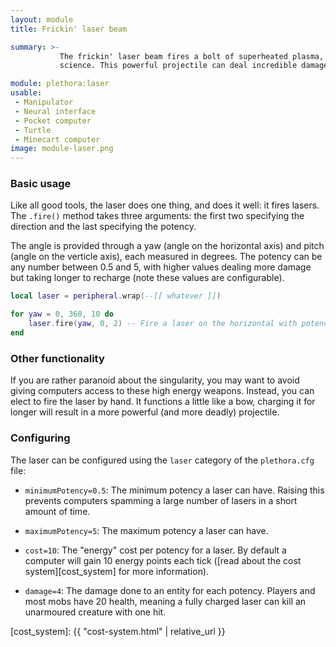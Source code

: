 ```yaml
---
layout: module
title: Frickin' laser beam

summary: >-
           The frickin' laser beam fires a bolt of superheated plasma, a softnose laser, or some other handwavey
           science. This powerful projectile can deal incredible damage to mobs and blocks alike.

module: plethora:laser
usable:
 - Manipulator
 - Neural interface
 - Pocket computer
 - Turtle
 - Minecart computer
image: module-laser.png
---
```


### Basic usage
Like all good tools, the laser does one thing, and does it well: it fires lasers. The `.fire()` method takes three
arguments: the first two specifying the direction and the last specifying the potency.

The angle is provided through a yaw (angle on the horizontal axis) and pitch (angle on the verticle axis), each measured
in degrees. The potency can be any number between 0.5 and 5, with higher values dealing more damage but taking longer to
recharge (note these values are configurable).

```lua
local laser = peripheral.wrap(--[[ whatever ]])

for yaw = 0, 360, 10 do
	laser.fire(yaw, 0, 2) -- Fire a laser on the horizontal with potency 2
end
```

### Other functionality
If you are rather paranoid about the singularity, you may want to avoid giving computers access to these high energy
weapons. Instead, you can elect to fire the laser by hand. It functions a little like a bow, charging it for longer will
result in a more powerful (and more deadly) projectile.

### Configuring
The laser can be configured using the `laser` category of the `plethora.cfg` file:

 - `minimumPotency=0.5`: The minimum potency a laser can have. Raising this prevents computers spamming a large number
   of lasers in a short amount of time.

 - `maximumPotency=5`: The maximum potency a laser can have.

 - `cost=10`: The "energy" cost per potency for a laser. By default a computer will gain 10 energy points each tick
   ([read about the cost system][cost_system] for more information).

 - `damage=4`: The damage done to an entity for each potency. Players and most mobs have 20 health, meaning a fully
   charged laser can kill an unarmoured creature with one hit.

[cost_system]: {{ "cost-system.html" | relative_url }}
